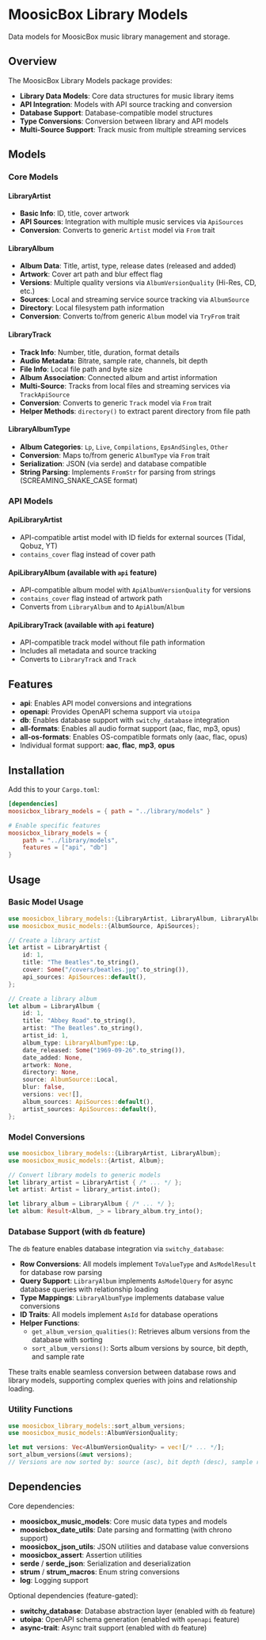 # MoosicBox Library Models

Data models for MoosicBox music library management and storage.

## Overview

The MoosicBox Library Models package provides:

- **Library Data Models**: Core data structures for music library items
- **API Integration**: Models with API source tracking and conversion
- **Database Support**: Database-compatible model structures
- **Type Conversions**: Conversion between library and API models
- **Multi-Source Support**: Track music from multiple streaming services

## Models

### Core Models

#### LibraryArtist

- **Basic Info**: ID, title, cover artwork
- **API Sources**: Integration with multiple music services via `ApiSources`
- **Conversion**: Converts to generic `Artist` model via `From` trait

#### LibraryAlbum

- **Album Data**: Title, artist, type, release dates (released and added)
- **Artwork**: Cover art path and blur effect flag
- **Versions**: Multiple quality versions via `AlbumVersionQuality` (Hi-Res, CD, etc.)
- **Sources**: Local and streaming service source tracking via `AlbumSource`
- **Directory**: Local filesystem path information
- **Conversion**: Converts to/from generic `Album` model via `TryFrom` trait

#### LibraryTrack

- **Track Info**: Number, title, duration, format details
- **Audio Metadata**: Bitrate, sample rate, channels, bit depth
- **File Info**: Local file path and byte size
- **Album Association**: Connected album and artist information
- **Multi-Source**: Tracks from local files and streaming services via `TrackApiSource`
- **Conversion**: Converts to generic `Track` model via `From` trait
- **Helper Methods**: `directory()` to extract parent directory from file path

#### LibraryAlbumType

- **Album Categories**: `Lp`, `Live`, `Compilations`, `EpsAndSingles`, `Other`
- **Conversion**: Maps to/from generic `AlbumType` via `From` trait
- **Serialization**: JSON (via serde) and database compatible
- **String Parsing**: Implements `FromStr` for parsing from strings (SCREAMING_SNAKE_CASE format)

### API Models

#### ApiLibraryArtist

- API-compatible artist model with ID fields for external sources (Tidal, Qobuz, YT)
- `contains_cover` flag instead of cover path

#### ApiLibraryAlbum (available with `api` feature)

- API-compatible album model with `ApiAlbumVersionQuality` for versions
- `contains_cover` flag instead of artwork path
- Converts from `LibraryAlbum` and to `ApiAlbum`/`Album`

#### ApiLibraryTrack (available with `api` feature)

- API-compatible track model without file path information
- Includes all metadata and source tracking
- Converts to `LibraryTrack` and `Track`

## Features

- **api**: Enables API model conversions and integrations
- **openapi**: Provides OpenAPI schema support via `utoipa`
- **db**: Enables database support with `switchy_database` integration
- **all-formats**: Enables all audio format support (aac, flac, mp3, opus)
- **all-os-formats**: Enables OS-compatible formats only (aac, flac, opus)
- Individual format support: **aac**, **flac**, **mp3**, **opus**

## Installation

Add this to your `Cargo.toml`:

```toml
[dependencies]
moosicbox_library_models = { path = "../library/models" }

# Enable specific features
moosicbox_library_models = {
    path = "../library/models",
    features = ["api", "db"]
}
```

## Usage

### Basic Model Usage

```rust
use moosicbox_library_models::{LibraryArtist, LibraryAlbum, LibraryAlbumType};
use moosicbox_music_models::{AlbumSource, ApiSources};

// Create a library artist
let artist = LibraryArtist {
    id: 1,
    title: "The Beatles".to_string(),
    cover: Some("/covers/beatles.jpg".to_string()),
    api_sources: ApiSources::default(),
};

// Create a library album
let album = LibraryAlbum {
    id: 1,
    title: "Abbey Road".to_string(),
    artist: "The Beatles".to_string(),
    artist_id: 1,
    album_type: LibraryAlbumType::Lp,
    date_released: Some("1969-09-26".to_string()),
    date_added: None,
    artwork: None,
    directory: None,
    source: AlbumSource::Local,
    blur: false,
    versions: vec![],
    album_sources: ApiSources::default(),
    artist_sources: ApiSources::default(),
};
```

### Model Conversions

```rust
use moosicbox_library_models::{LibraryArtist, LibraryAlbum};
use moosicbox_music_models::{Artist, Album};

// Convert library models to generic models
let library_artist = LibraryArtist { /* ... */ };
let artist: Artist = library_artist.into();

let library_album = LibraryAlbum { /* ... */ };
let album: Result<Album, _> = library_album.try_into();
```

### Database Support (with `db` feature)

The `db` feature enables database integration via `switchy_database`:

- **Row Conversions**: All models implement `ToValueType` and `AsModelResult` for database row parsing
- **Query Support**: `LibraryAlbum` implements `AsModelQuery` for async database queries with relationship loading
- **Type Mappings**: `LibraryAlbumType` implements database value conversions
- **ID Traits**: All models implement `AsId` for database operations
- **Helper Functions**:
    - `get_album_version_qualities()`: Retrieves album versions from the database with sorting
    - `sort_album_versions()`: Sorts album versions by source, bit depth, and sample rate

These traits enable seamless conversion between database rows and library models, supporting complex queries with joins and relationship loading.

### Utility Functions

```rust
use moosicbox_library_models::sort_album_versions;
use moosicbox_music_models::AlbumVersionQuality;

let mut versions: Vec<AlbumVersionQuality> = vec![/* ... */];
sort_album_versions(&mut versions);
// Versions are now sorted by: source (asc), bit depth (desc), sample rate (desc)
```

## Dependencies

Core dependencies:

- **moosicbox_music_models**: Core music data types and models
- **moosicbox_date_utils**: Date parsing and formatting (with chrono support)
- **moosicbox_json_utils**: JSON utilities and database value conversions
- **moosicbox_assert**: Assertion utilities
- **serde** / **serde_json**: Serialization and deserialization
- **strum** / **strum_macros**: Enum string conversions
- **log**: Logging support

Optional dependencies (feature-gated):

- **switchy_database**: Database abstraction layer (enabled with `db` feature)
- **utoipa**: OpenAPI schema generation (enabled with `openapi` feature)
- **async-trait**: Async trait support (enabled with `db` feature)
